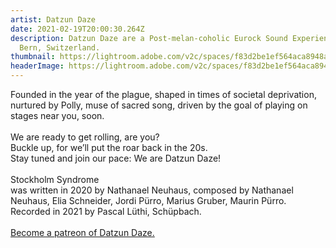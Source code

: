 ```yaml
---
artist: Datzun Daze
date: 2021-02-19T20:00:30.264Z
description: Datzun Daze are a Post-melan-coholic Eurock Sound Experience out of
  Bern, Switzerland.
thumbnail: https://lightroom.adobe.com/v2c/spaces/f83d2be1ef564aca8948ab0677e2559d/assets/6d6559d4539649878828fce7de006bbc/revisions/b41e5aefbdc26324be6b7956ca048a0a/renditions/11cd5c57b5457007a3c1bf2f894317f4
headerImage: https://lightroom.adobe.com/v2c/spaces/f83d2be1ef564aca8948ab0677e2559d/assets/6d6559d4539649878828fce7de006bbc/revisions/b41e5aefbdc26324be6b7956ca048a0a/renditions/11cd5c57b5457007a3c1bf2f894317f4
---
```

<!--StartFragment-->

Founded in the year of the plague, shaped in times of societal deprivation, nurtured by Polly, muse of sacred song, driven by the goal of playing on stages near you, soon.\
\
We are ready to get rolling, are you?\
Buckle up, for we’ll put the roar back in the 20s.\
Stay tuned and join our pace: We are Datzun Daze!\
\
Stockholm Syndrome\
was written in 2020 by Nathanael Neuhaus, composed by Nathanael Neuhaus, Elia Schneider, Jordi Pürro, Marius Gruber, Maurin Pürro. Recorded in 2021 by Pascal Lüthi, Schüpbach.\
\
[Become a patreon of Datzun Daze.](https://www.patreon.com/Datzundaze)

<!--EndFragment-->